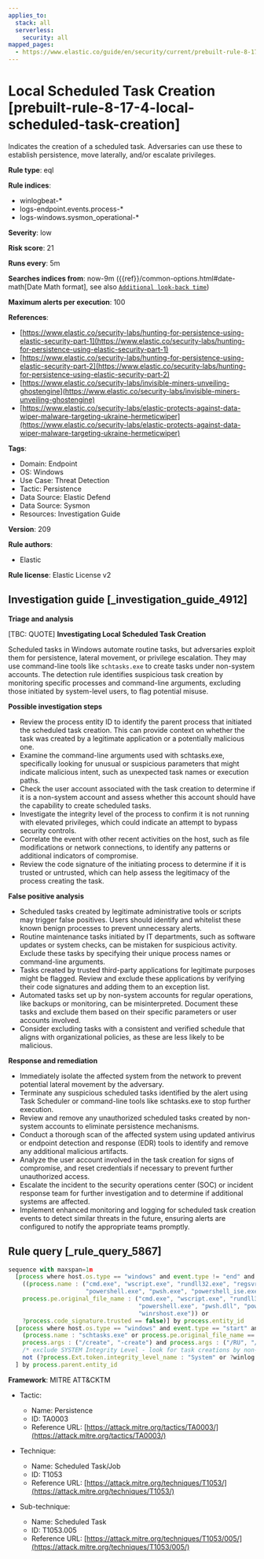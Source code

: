 ```yaml
---
applies_to:
  stack: all
  serverless:
    security: all
mapped_pages:
  - https://www.elastic.co/guide/en/security/current/prebuilt-rule-8-17-4-local-scheduled-task-creation.html
---
```


# Local Scheduled Task Creation [prebuilt-rule-8-17-4-local-scheduled-task-creation]

Indicates the creation of a scheduled task. Adversaries can use these to establish persistence, move laterally, and/or escalate privileges.

**Rule type**: eql

**Rule indices**:

* winlogbeat-*
* logs-endpoint.events.process-*
* logs-windows.sysmon_operational-*

**Severity**: low

**Risk score**: 21

**Runs every**: 5m

**Searches indices from**: now-9m ({{ref}}/common-options.html#date-math[Date Math format], see also [`Additional look-back time`](docs-content://solutions/security/detect-and-alert/create-detection-rule.md#rule-schedule))

**Maximum alerts per execution**: 100

**References**:

* [https://www.elastic.co/security-labs/hunting-for-persistence-using-elastic-security-part-1](https://www.elastic.co/security-labs/hunting-for-persistence-using-elastic-security-part-1)
* [https://www.elastic.co/security-labs/hunting-for-persistence-using-elastic-security-part-2](https://www.elastic.co/security-labs/hunting-for-persistence-using-elastic-security-part-2)
* [https://www.elastic.co/security-labs/invisible-miners-unveiling-ghostengine](https://www.elastic.co/security-labs/invisible-miners-unveiling-ghostengine)
* [https://www.elastic.co/security-labs/elastic-protects-against-data-wiper-malware-targeting-ukraine-hermeticwiper](https://www.elastic.co/security-labs/elastic-protects-against-data-wiper-malware-targeting-ukraine-hermeticwiper)

**Tags**:

* Domain: Endpoint
* OS: Windows
* Use Case: Threat Detection
* Tactic: Persistence
* Data Source: Elastic Defend
* Data Source: Sysmon
* Resources: Investigation Guide

**Version**: 209

**Rule authors**:

* Elastic

**Rule license**: Elastic License v2

## Investigation guide [_investigation_guide_4912]

**Triage and analysis**

[TBC: QUOTE]
**Investigating Local Scheduled Task Creation**

Scheduled tasks in Windows automate routine tasks, but adversaries exploit them for persistence, lateral movement, or privilege escalation. They may use command-line tools like `schtasks.exe` to create tasks under non-system accounts. The detection rule identifies suspicious task creation by monitoring specific processes and command-line arguments, excluding those initiated by system-level users, to flag potential misuse.

**Possible investigation steps**

* Review the process entity ID to identify the parent process that initiated the scheduled task creation. This can provide context on whether the task was created by a legitimate application or a potentially malicious one.
* Examine the command-line arguments used with schtasks.exe, specifically looking for unusual or suspicious parameters that might indicate malicious intent, such as unexpected task names or execution paths.
* Check the user account associated with the task creation to determine if it is a non-system account and assess whether this account should have the capability to create scheduled tasks.
* Investigate the integrity level of the process to confirm it is not running with elevated privileges, which could indicate an attempt to bypass security controls.
* Correlate the event with other recent activities on the host, such as file modifications or network connections, to identify any patterns or additional indicators of compromise.
* Review the code signature of the initiating process to determine if it is trusted or untrusted, which can help assess the legitimacy of the process creating the task.

**False positive analysis**

* Scheduled tasks created by legitimate administrative tools or scripts may trigger false positives. Users should identify and whitelist these known benign processes to prevent unnecessary alerts.
* Routine maintenance tasks initiated by IT departments, such as software updates or system checks, can be mistaken for suspicious activity. Exclude these tasks by specifying their unique process names or command-line arguments.
* Tasks created by trusted third-party applications for legitimate purposes might be flagged. Review and exclude these applications by verifying their code signatures and adding them to an exception list.
* Automated tasks set up by non-system accounts for regular operations, like backups or monitoring, can be misinterpreted. Document these tasks and exclude them based on their specific parameters or user accounts involved.
* Consider excluding tasks with a consistent and verified schedule that aligns with organizational policies, as these are less likely to be malicious.

**Response and remediation**

* Immediately isolate the affected system from the network to prevent potential lateral movement by the adversary.
* Terminate any suspicious scheduled tasks identified by the alert using Task Scheduler or command-line tools like schtasks.exe to stop further execution.
* Review and remove any unauthorized scheduled tasks created by non-system accounts to eliminate persistence mechanisms.
* Conduct a thorough scan of the affected system using updated antivirus or endpoint detection and response (EDR) tools to identify and remove any additional malicious artifacts.
* Analyze the user account involved in the task creation for signs of compromise, and reset credentials if necessary to prevent further unauthorized access.
* Escalate the incident to the security operations center (SOC) or incident response team for further investigation and to determine if additional systems are affected.
* Implement enhanced monitoring and logging for scheduled task creation events to detect similar threats in the future, ensuring alerts are configured to notify the appropriate teams promptly.


## Rule query [_rule_query_5867]

```js
sequence with maxspan=1m
  [process where host.os.type == "windows" and event.type != "end" and
    ((process.name : ("cmd.exe", "wscript.exe", "rundll32.exe", "regsvr32.exe", "wmic.exe", "mshta.exe",
                      "powershell.exe", "pwsh.exe", "powershell_ise.exe", "WmiPrvSe.exe", "wsmprovhost.exe", "winrshost.exe") or
    process.pe.original_file_name : ("cmd.exe", "wscript.exe", "rundll32.exe", "regsvr32.exe", "wmic.exe", "mshta.exe",
                                     "powershell.exe", "pwsh.dll", "powershell_ise.exe", "WmiPrvSe.exe", "wsmprovhost.exe",
                                     "winrshost.exe")) or
    ?process.code_signature.trusted == false)] by process.entity_id
  [process where host.os.type == "windows" and event.type == "start" and
    (process.name : "schtasks.exe" or process.pe.original_file_name == "schtasks.exe") and
    process.args : ("/create", "-create") and process.args : ("/RU", "/SC", "/TN", "/TR", "/F", "/XML") and
    /* exclude SYSTEM Integrity Level - look for task creations by non-SYSTEM user */
    not (?process.Ext.token.integrity_level_name : "System" or ?winlog.event_data.IntegrityLevel : "System")
  ] by process.parent.entity_id
```

**Framework**: MITRE ATT&CKTM

* Tactic:

    * Name: Persistence
    * ID: TA0003
    * Reference URL: [https://attack.mitre.org/tactics/TA0003/](https://attack.mitre.org/tactics/TA0003/)

* Technique:

    * Name: Scheduled Task/Job
    * ID: T1053
    * Reference URL: [https://attack.mitre.org/techniques/T1053/](https://attack.mitre.org/techniques/T1053/)

* Sub-technique:

    * Name: Scheduled Task
    * ID: T1053.005
    * Reference URL: [https://attack.mitre.org/techniques/T1053/005/](https://attack.mitre.org/techniques/T1053/005/)



